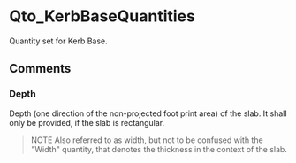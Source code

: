 # Qto_KerbBaseQuantities

Quantity set for Kerb Base.
<!-- end of short definition -->

## Comments

### Depth

Depth (one direction of the non-projected foot print area) of the slab. It shall only be provided, if the slab is rectangular.
> NOTE Also referred to as width, but not to be confused with the "Width" quantity, that denotes the thickness in the context of the slab.

